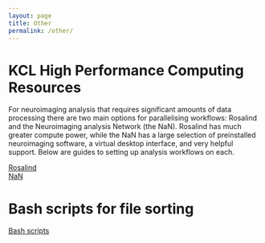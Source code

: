 ```yaml
---
layout: page
title: Other
permalink: /other/
---
```


<h1>KCL High Performance Computing Resources</h1>

For neuroimaging analysis that requires significant amounts of data processing there are two main options for parallelising workflows: Rosalind and the Neuroimaging analysis Network (the NaN). Rosalind has much greater compute power, while the NaN has a large selection of preinstalled neuroimaging software, a virtual desktop interface, and very helpful support. Below are guides to setting up analysis workflows on each.


<a href="/other/rosalind.html" target="_blank">Rosalind</a>  </br>  <a href="/other/nan.html" target="_blank">NaN</a>


<h1>Bash scripts for file sorting</h1>

<a href="/other/bash_scripts.html" target="_blank">Bash scripts</a>    